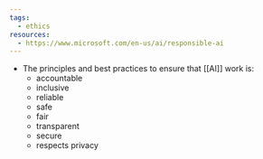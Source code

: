 ```yaml
---
tags:
  - ethics
resources:
  - https://www.microsoft.com/en-us/ai/responsible-ai
---
```

- The principles and best practices to ensure that [[AI]] work is:
	- accountable
	- inclusive
	- reliable
	- safe
	- fair
	- transparent
	- secure
	- respects privacy